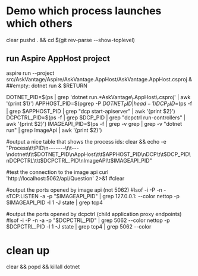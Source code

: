 # Demo which process launches which others
clear
pushd . && cd $(git rev-parse --show-toplevel)

## run Aspire AppHost project
aspire run --project src/AskVantage/Aspire/AskVantage.AppHost/AskVantage.AppHost.csproj &
##empty: dotnet run &
$RETURN

DOTNET_PID=$(ps | grep 'dotnet run.*AskVantage\.AppHost\.csproj' | awk '{print $1}')
APPHOST_PID=$(pgrep -P $DOTNET_PID | head -1)
DCP_PID=$(ps -f | grep $APPHOST_PID | grep "dcp start-apiserver" | awk '{print $2}')
DCPCTRL_PID=$(ps -f | grep $DCP_PID | grep "dcpctrl run-controllers" | awk '{print $2}')
IMAGEAPI_PID=$(ps -f | grep -v grep | grep -v "dotnet run" | grep ImageApi | awk '{print $2}')


#output a nice table that shows the process ids:
clear && echo -e "Process\t\tPID\n-------\t\t---\ndotnet\t\t$DOTNET_PID\nAppHost\t\t$APPHOST_PID\nDCP\t\t$DCP_PID\nDCPCTRL\t\t$DCPCTRL_PID\nImageAPI\t$IMAGEAPI_PID"


#test the connection to the image api
curl 'http://localhost:5062/api/Question' 2>&1
#clear

#output the ports opened by image api (not 5062)
#lsof -i -P -n -sTCP:LISTEN -a -p "$IMAGEAPI_PID" | grep 127.0.0.1: --color
nettop -p $IMAGEAPI_PID -l 1 -J state | grep tcp4

#output the ports opened by dcpctrl (child application proxy endpoints)
#lsof -i -P -n -a -p "$DCPCTRL_PID" | grep 5062 --color
nettop -p $DCPCTRL_PID -l 1 -J state | grep tcp4 | grep 5062 --color

# clean up
clear && popd && killall dotnet




